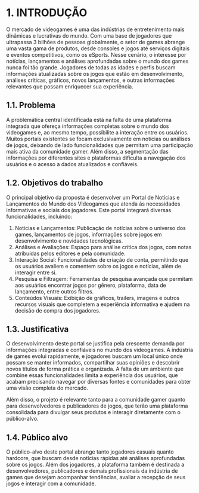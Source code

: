 # 1. INTRODUÇÃO

O mercado de videogames é uma das indústrias de entretenimento mais dinâmicas e lucrativas do mundo. Com uma base de jogadores que ultrapassa 3 bilhões de pessoas globalmente, o setor de games abrange uma vasta gama de produtos, desde consoles e jogos até serviços digitais e eventos competitivos, como os eSports. Nesse cenário, o interesse por notícias, lançamentos e análises aprofundadas sobre o mundo dos games nunca foi tão grande. Jogadores de todas as idades e perfis buscam informações atualizadas sobre os jogos que estão em desenvolvimento, análises críticas, gráficos, novos lançamentos, e outras informações relevantes que possam enriquecer sua experiência.

## 1.1. Problema

A problemática central identificada está na falta de uma plataforma integrada que ofereça informações completas sobre o mundo dos videogames e, ao mesmo tempo, possibilite a interação entre os usuários. Muitos portais existentes se focam exclusivamente em notícias ou análises de jogos, deixando de lado funcionalidades que permitam uma participação mais ativa da comunidade gamer. Além disso, a segmentação das informações por diferentes sites e plataformas dificulta a navegação dos usuários e o acesso a dados atualizados e confiáveis.

## 1.2. Objetivos do trabalho

O principal objetivo da proposta é desenvolver um Portal de Notícias e Lançamentos do Mundo dos Videogames que atenda às necessidades informativas e sociais dos jogadores. Este portal integrará diversas funcionalidades, incluindo:
1.	Notícias e Lançamentos: Publicação de notícias sobre o universo dos games, lançamentos de jogos, informações sobre jogos em desenvolvimento e novidades tecnológicas.  
2.	Análises e Avaliações: Espaço para análise crítica dos jogos, com notas atribuídas pelos editores e pela comunidade.  
3.	Interação Social: Funcionalidades de criação de conta, permitindo que os usuários avaliem e comentem sobre os jogos e notícias, além de interagir entre si.  
4.	Pesquisa e Filtragem: Ferramentas de pesquisa avançada que permitam aos usuários encontrar jogos por gênero, plataforma, data de lançamento, entre outros filtros.  
5.	Conteúdos Visuais: Exibição de gráficos, trailers, imagens e outros recursos visuais que completem a experiência informativa e ajudem na decisão de compra dos jogadores.  


## 1.3. Justificativa

O desenvolvimento deste portal se justifica pela crescente demanda por informações integradas e confiáveis no mundo dos videogames. A indústria de games evolui rapidamente, e jogadores buscam um local único onde possam se manter informados, compartilhar suas opiniões e descobrir novos títulos de forma prática e organizada. A falta de um ambiente que combine essas funcionalidades limita a experiência dos usuários, que acabam precisando navegar por diversas fontes e comunidades para obter uma visão completa do mercado.  

Além disso, o projeto é relevante tanto para a comunidade gamer quanto para desenvolvedores e publicadores de jogos, que terão uma plataforma consolidada para divulgar seus produtos e interagir diretamente com o público-alvo.


## 1.4. Público alvo

O público-alvo deste portal abrange tanto jogadores casuais quanto hardcore, que buscam desde notícias rápidas até análises aprofundadas sobre os jogos. Além dos jogadores, a plataforma também é destinada a desenvolvedores, publicadores e demais profissionais da indústria de games que desejam acompanhar tendências, avaliar a recepção de seus jogos e interagir com a comunidade.
